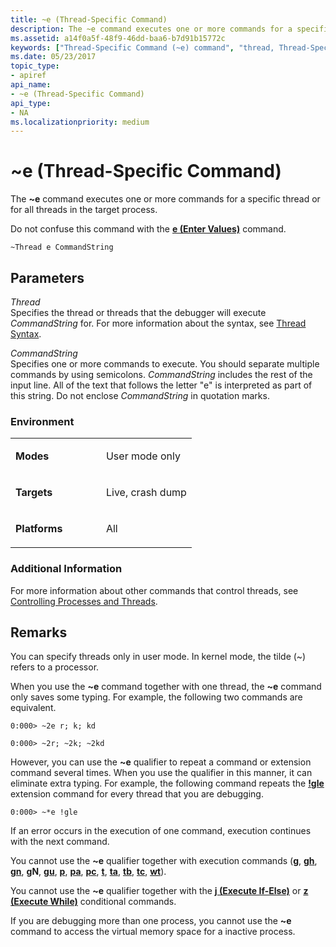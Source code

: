 ```yaml
---
title: ~e (Thread-Specific Command)
description: The ~e command executes one or more commands for a specific thread or for all threads in the target process.Do not confuse this command with the e (Enter Values) command.
ms.assetid: a14f0a5f-48f9-46dd-baa6-b7d91b15772c
keywords: ["Thread-Specific Command (~e) command", "thread, Thread-Specific Command (~e) command", "~e (Thread-Specific Command) Windows Debugging"]
ms.date: 05/23/2017
topic_type:
- apiref
api_name:
- ~e (Thread-Specific Command)
api_type:
- NA
ms.localizationpriority: medium
---
```


# ~e (Thread-Specific Command)


The **~e** command executes one or more commands for a specific thread or for all threads in the target process.

Do not confuse this command with the [**e (Enter Values)**](e--ea--eb--ed--ed--ef--ep--eq--eu--ew--eza--ezu--enter-values-.md) command.

```dbgcmd
~Thread e CommandString
```

## <span id="ddk_cmd_thread_specific_command_dbg"></span><span id="DDK_CMD_THREAD_SPECIFIC_COMMAND_DBG"></span>Parameters


<span id="_______Thread______"></span><span id="_______thread______"></span><span id="_______THREAD______"></span> *Thread*   
Specifies the thread or threads that the debugger will execute *CommandString* for. For more information about the syntax, see [Thread Syntax](thread-syntax.md).

<span id="_______CommandString______"></span><span id="_______commandstring______"></span><span id="_______COMMANDSTRING______"></span> *CommandString*   
Specifies one or more commands to execute. You should separate multiple commands by using semicolons. *CommandString* includes the rest of the input line. All of the text that follows the letter "e" is interpreted as part of this string. Do not enclose *CommandString* in quotation marks.

### <span id="Environment"></span><span id="environment"></span><span id="ENVIRONMENT"></span>Environment

<table>
<colgroup>
<col width="50%" />
<col width="50%" />
</colgroup>
<tbody>
<tr class="odd">
<td align="left"><p><strong>Modes</strong></p></td>
<td align="left"><p>User mode only</p></td>
</tr>
<tr class="even">
<td align="left"><p><strong>Targets</strong></p></td>
<td align="left"><p>Live, crash dump</p></td>
</tr>
<tr class="odd">
<td align="left"><p><strong>Platforms</strong></p></td>
<td align="left"><p>All</p></td>
</tr>
</tbody>
</table>

 

### <span id="Additional_Information"></span><span id="additional_information"></span><span id="ADDITIONAL_INFORMATION"></span>Additional Information

For more information about other commands that control threads, see [Controlling Processes and Threads](controlling-processes-and-threads.md).

Remarks
-------

You can specify threads only in user mode. In kernel mode, the tilde (~) refers to a processor.

When you use the **~e** command together with one thread, the **~e** command only saves some typing. For example, the following two commands are equivalent.

```dbgcmd
0:000> ~2e r; k; kd 

0:000> ~2r; ~2k; ~2kd 
```

However, you can use the **~e** qualifier to repeat a command or extension command several times. When you use the qualifier in this manner, it can eliminate extra typing. For example, the following command repeats the [**!gle**](-gle.md) extension command for every thread that you are debugging.

```dbgcmd
0:000> ~*e !gle 
```

If an error occurs in the execution of one command, execution continues with the next command.

You cannot use the **~e** qualifier together with execution commands ([**g**](g--go-.md), [**gh**](gh--go-with-exception-handled-.md), [**gn**](gn--gn--go-with-exception-not-handled-.md), **gN**, [**gu**](gu--go-up-.md), [**p**](p--step-.md), [**pa**](pa--step-to-address-.md), [**pc**](pc--step-to-next-call-.md), [**t**](t--trace-.md), [**ta**](ta--trace-to-address-.md), [**tb**](tb--trace-to-next-branch-.md), [**tc**](tc--trace-to-next-call-.md), [**wt**](wt--trace-and-watch-data-.md)).

You cannot use the **~e** qualifier together with the [**j (Execute If-Else)**](j--execute-if---else-.md) or [**z (Execute While)**](z--execute-while-.md) conditional commands.

If you are debugging more than one process, you cannot use the **~e** command to access the virtual memory space for a inactive process.

 

 





